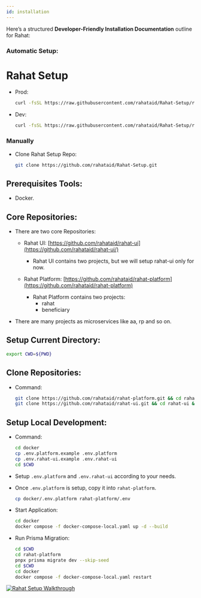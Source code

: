 ```yaml
---
id: installation
---
```


Here’s a structured **Developer-Friendly Installation Documentation** outline for Rahat:


### Automatic Setup:
# Rahat Setup

- Prod:
    ```sh
    curl -fsSL https://raw.githubusercontent.com/rahataid/Rahat-Setup/refs/heads/main/setup.sh | bash
    ```

- Dev:
    ```sh
    curl -fsSL https://raw.githubusercontent.com/rahataid/Rahat-Setup/refs/heads/main/setup.sh | bash -s dev
    ```


### Manually
- Clone Rahat Setup Repo:
    ```sh
    git clone https://github.com/rahataid/Rahat-Setup.git
    ```

## Prerequisites Tools:
- Docker.

## Core Repositories:
- There are two core Repositories:
    - Rahat UI: [https://github.com/rahataid/rahat-ui](https://github.com/rahataid/rahat-ui/)
        - Rahat UI contains two projects, but we will setup rahat-ui only for now.

    - Rahat Platform: [https://github.com/rahataid/rahat-platform](https://github.com/rahataid/rahat-platform)
        - Rahat Platform contains two projects:
            - rahat
            - beneficiary


- There are many projects as microservices like aa, rp and so on. 

## Setup Current Directory:
```sh
export CWD=${PWD}
```

## Clone Repositories:
- Command:
    ```sh
    git clone https://github.com/rahataid/rahat-platform.git && cd rahat-platform && git checkout dev && pnpm install && pnpx prisma generate && cd $CWD
    git clone https://github.com/rahataid/rahat-ui.git && cd rahat-ui && git checkout dev && pnpm install && cd $CWD
    ```

## Setup Local Development:
- Command: 
    ```sh
    cd docker 
    cp .env.platform.example .env.platform
    cp .env.rahat-ui.example .env.rahat-ui
    cd $CWD
    ```

- Setup `.env.platform` and `.env.rahat-ui` according to your needs.
- Once `.env.platform` is setup, copy it into `rahat-platform`.
    ```sh
    cp docker/.env.platform rahat-platform/.env
    ```
- Start Application:
    ```sh
    cd docker
    docker compose -f docker-compose-local.yaml up -d --build
    ```

- Run Prisma Migration:
    ```sh
    cd $CWD
    cd rahat-platform
    pnpx prisma migrate dev --skip-seed
    cd $CWD
    cd docker
    docker compose -f docker-compose-local.yaml restart
    ```

[![Rahat Setup Walkthrough](https://img.youtube.com/vi/CQ3LshvsJOU/0.jpg)](https://www.youtube.com/watch?v=CQ3LshvsJOU)

